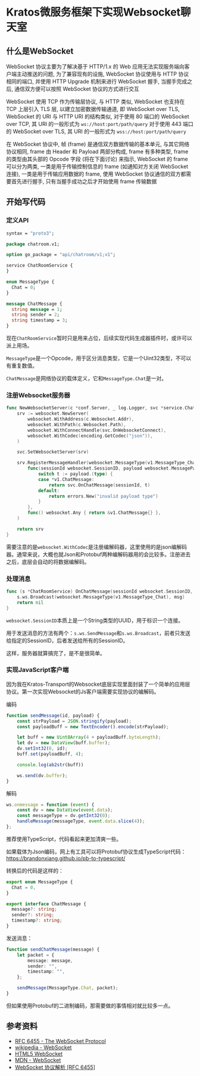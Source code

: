 # Kratos微服务框架下实现Websocket聊天室

## 什么是WebSocket

WebSocket 协议主要为了解决基于 HTTP/1.x 的 Web 应用无法实现服务端向客户端主动推送的问题, 为了兼容现有的设施, WebSocket 协议使用与 HTTP 协议相同的端口, 并使用 HTTP Upgrade 机制来进行 WebSocket 握手, 当握手完成之后, 通信双方便可以按照 WebSocket 协议的方式进行交互

WebSocket 使用 TCP 作为传输层协议, 与 HTTP 类似, WebSocket 也支持在 TCP 上层引入 TLS 层, 以建立加密数据传输通道, 即 WebSocket over TLS, WebSocket 的 URI 与 HTTP URI 的结构类似, 对于使用 80 端口的 WebSocket over TCP, 其 URI 的一般形式为 `ws://host:port/path/query` 对于使用 443 端口的 WebSocket over TLS, 其 URI 的一般形式为 `wss://host:port/path/query`

在 WebSocket 协议中, 帧 (frame) 是通信双方数据传输的基本单元, 与其它网络协议相同, frame 由 Header 和 Payload 两部分构成, frame 有多种类型, frame 的类型由其头部的 Opcode 字段 (将在下面讨论) 来指示, WebSocket 的 frame 可以分为两类, 一类是用于传输控制信息的 frame (如通知对方关闭 WebSocket 连接), 一类是用于传输应用数据的 frame, 使用 WebSocket 协议通信的双方都需要首先进行握手, 只有当握手成功之后才开始使用 frame 传输数据

## 开始写代码

### 定义API

```protobuf
syntax = "proto3";

package chatroom.v1;

option go_package = "api/chatroom/v1;v1";

service ChatRoomService {
}

enum MessageType {
  Chat = 0;
}

message ChatMessage {
  string message = 1;
  string sender = 2;
  string timestamp = 3;
}
```

现在`ChatRoomService`暂时只是用来占位，后续实现代码生成器插件时，或许可以派上用场。

`MessageType`是一个Opcode，用于区分消息类型，它是一个Uint32类型，不可以有重复数值。

`ChatMessage`是网络协议的载体定义，它和`MessageType.Chat`是一对。

### 注册Websocket服务器

```go
func NewWebsocketServer(c *conf.Server, _ log.Logger, svc *service.ChatRoomService) *websocket.Server {
	srv := websocket.NewServer(
		websocket.WithAddress(c.Websocket.Addr),
		websocket.WithPath(c.Websocket.Path),
		websocket.WithConnectHandle(svc.OnWebsocketConnect),
		websocket.WithCodec(encoding.GetCodec("json")),
	)

	svc.SetWebsocketServer(srv)

	srv.RegisterMessageHandler(websocket.MessageType(v1.MessageType_Chat),
		func(sessionId websocket.SessionID, payload websocket.MessagePayload) error {
			switch t := payload.(type) {
			case *v1.ChatMessage:
				return svc.OnChatMessage(sessionId, t)
			default:
				return errors.New("invalid payload type")
			}
		},
		func() websocket.Any { return &v1.ChatMessage{} },
	)

	return srv
}
```

需要注意的是`websocket.WithCodec`是注册编解码器，这里使用的是json编解码器。通常来说，大概也就Json和Protobuf两种编解码器用的会比较多。注册进去之后，底层会自动的将数据编解码。

### 处理消息

```Go
func (s *ChatRoomService) OnChatMessage(sessionId websocket.SessionID, msg *v1.ChatMessage) error {
	s.ws.Broadcast(websocket.MessageType(v1.MessageType_Chat), msg)
	return nil
}
```

`websocket.SessionID`本质上是一个String类型的UUID，用于标识一个连接。

用于发送消息的方法有两个：`s.ws.SendMessage`和`s.ws.Broadcast`，前者只发送给指定的SessionID，后者发送给所有的SessionID。

这样，服务器就算搞完了，是不是很简单。

### 实现JavaScript客户端

因为我在Kratos-Transport的Websocket底层实现里面封装了一个简单的应用层协议。第一次实现Websocket的Js客户端需要实现协议的编解码。

编码

```javascript
function sendMessage(id, payload) {
    const strPayload = JSON.stringify(payload);
    const payloadBuff = new TextEncoder().encode(strPayload);

    let buff = new Uint8Array(4 + payloadBuff.byteLength);
    let dv = new DataView(buff.buffer);
    dv.setInt32(0, id);
    buff.set(payloadBuff, 4);

    console.log(ab2str(buff))

    ws.send(dv.buffer);
}
```

解码

```javascript
ws.onmessage = function (event) {
    const dv = new DataView(event.data);
    const messageType = dv.getInt32(0);
    handleMessage(messageType, event.data.slice(4));
};
```

推荐使用TypeScript，代码看起来更加清爽一些。

如果载体为Json编码，网上有工具可以将Protobuf协议生成TypeScript代码：<https://brandonxiang.github.io/pb-to-typescript/>

转换后的代码是这样的：

```typescript
export enum MessageType {
  Chat = 0,
}

export interface ChatMessage {
  message?: string;
  sender?: string;
  timestamp?: string;
}
```

发送消息：

```typescript
function sendChatMessage(message) {
    let packet = {
        message: message,
        sender: "",
        timestamp: "",
    };

    sendMessage(MessageType.Chat, packet);
}
```

但如果使用Protobuf的二进制编码，那需要做的事情相对就比较多一点。

## 参考资料

* [RFC 6455 - The WebSocket Protocol](https://tools.ietf.org/html/rfc6455)
* [wikipedia - WebSocket](https://en.wikipedia.org/wiki/WebSocket)
* [HTML5 WebSocket](https://www.runoob.com/html/html5-websocket.html)
* [MDN - WebSocket](https://developer.mozilla.org/zh-CN/docs/Web/API/WebSocket)
* [WebSocket 协议解析 [RFC 6455]](https://sunyunqiang.com/blog/websocket_protocol_rfc6455/)
